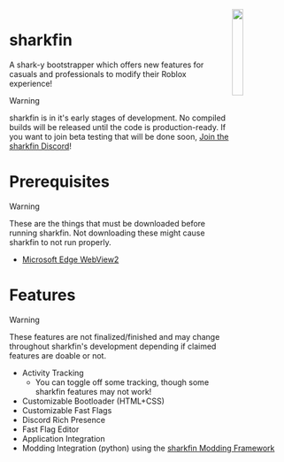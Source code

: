 <img src="https://github.com/snarkden/sharkfin/blob/main/assets/images/sharkfin.webp?raw=true" align="right" width="20%" height="20%">

# sharkfin
A shark-y bootstrapper which offers new features for casuals and professionals to modify their Roblox experience!

> [!WARNING]
> sharkfin is in it's early stages of development. No compiled builds will be released until the code is production-ready. If you want to join beta testing that will be done soon, [Join the sharkfin Discord](https://discord.gg/mKZhdNbens)!

# Prerequisites
> [!WARNING]
> These are the things that must be downloaded before running sharkfin. Not downloading these might cause sharkfin to not run properly.

- [Microsoft Edge WebView2](https://developer.microsoft.com/en-us/microsoft-edge/webview2?form=MA13LH#download)

# Features
> [!WARNING]
> These features are not finalized/finished and may change throughout sharkfin's development depending if claimed features are doable or not.

- Activity Tracking
    - You can toggle off some tracking, though some sharkfin features may not work!
- Customizable Bootloader (HTML+CSS)
- Customizable Fast Flags
- Discord Rich Presence
- Fast Flag Editor
- Application Integration
- Modding Integration (python) using the [sharkfin Modding Framework](https://github.com/snarkden/sharkfin-framework)
